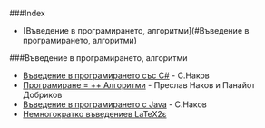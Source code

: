 ###Index

* [Въведение в програмирането, алгоритми](#Въведение в програмирането, алгоритми)

###Въведение в програмирането, алгоритми

* [Въведение в програмирането със С#](http://www.introprogramming.info/wp-content/uploads/2011/07/Intro-CSharp-Book-1.00.pdf) -  С.Наков
* [Програмиране = ++ Алгоритми](http://www.programirane.org/2013/02/free-download-algo-book-nakov-dobrikov/) - Преслав Наков и Панайот Добриков
* [Въведение в програмирането с Java](http://www.introprogramming.info/intro-java-book/read-online/) - С.Наков 
* [Немногократко въведениев LaTeX2ε](http://www.ctan.org/tex-archive/info/lshort/bulgarian)
